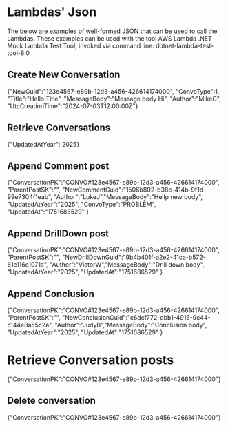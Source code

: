 # Lambdas' Json 

The below are examples of well-formed JSON that can be used to call the Lambdas.
These examples can be used with the tool AWS Lambda .NET Mock Lambda Test Tool, invoked via command line: dotnet-lambda-test-tool-8.0  

## Create New Conversation
{"NewGuid":"123e4567-e89b-12d3-a456-426614174000", "ConvoType":1, "Title":"Hello Title", "MessageBody":"Message body Hi", "Author":"MikeG", "UtcCreationTime":"2024-07-03T12:00:00Z"}

##  Retrieve Conversations
{"UpdatedAtYear": 2025}

## Append Comment post
{"ConversationPK":"CONVO#123e4567-e89b-12d3-a456-426614174000", "ParentPostSK":"", "NewCommentGuid":"1506b802-b38c-414b-9f1d-99e7304f1eab", "Author":"LukeJ","MessageBody":"Hellp new body", "UpdatedAtYear":"2025", "ConvoType":"PROBLEM", "UpdatedAt":"1751686529" }

## Append DrillDown post 
{"ConversationPK":"CONVO#123e4567-e89b-12d3-a456-426614174000", "ParentPostSK":"", "NewDrillDownGuid":"9b4b401f-a2e2-41ca-b572-61c116c1071a", "Author":"VictorW","MessageBody":"Drill down body", "UpdatedAtYear":"2025",  "UpdatedAt":"1751686529" }


## Append Conclusion
{"ConversationPK":"CONVO#123e4567-e89b-12d3-a456-426614174000", "ParentPostSK":"", "NewConclusionGuid":"c6dcf772-dbb1-4916-9c44-c144e8a55c2a", "Author":"JudyB","MessageBody":"Conclusion body", "UpdatedAtYear":"2025",  "UpdatedAt":"1751686529" }

# Retrieve Conversation posts
{"ConversationPK":"CONVO#123e4567-e89b-12d3-a456-426614174000"}

## Delete conversation
{"ConversationPK":"CONVO#123e4567-e89b-12d3-a456-426614174000"}
